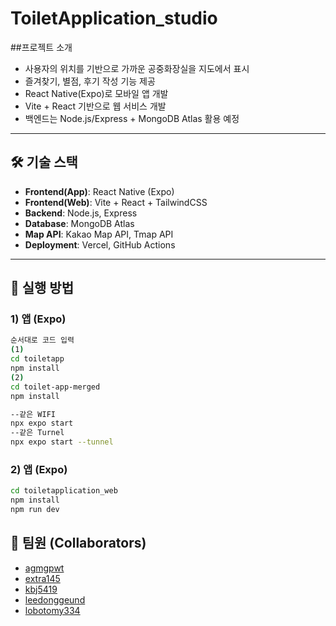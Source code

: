 # ToiletApplication_studio

##프로젝트 소개
- 사용자의 위치를 기반으로 가까운 공중화장실을 지도에서 표시
- 즐겨찾기, 별점, 후기 작성 기능 제공
- React Native(Expo)로 모바일 앱 개발
- Vite + React 기반으로 웹 서비스 개발
- 백엔드는 Node.js/Express + MongoDB Atlas 활용 예정

---

## 🛠 기술 스택
- **Frontend(App)**: React Native (Expo)
- **Frontend(Web)**: Vite + React + TailwindCSS
- **Backend**: Node.js, Express
- **Database**: MongoDB Atlas
- **Map API**: Kakao Map API, Tmap API
- **Deployment**: Vercel, GitHub Actions

---

## 🚀 실행 방법

### 1) 앱 (Expo)
```bash
순서대로 코드 입력
(1)
cd toiletapp
npm install
(2)
cd toilet-app-merged
npm install

--같은 WIFI
npx expo start
--같은 Turnel
npx expo start --tunnel
```
### 2) 앱 (Expo)
```bash
cd toiletapplication_web
npm install
npm run dev
```
## 👥 팀원 (Collaborators)

- [agmgpwt](https://github.com/agmgpwt)
- [extra145](https://github.com/extra145)
- [kbj5419](https://github.com/kbj5419)
- [leedonggeund](https://github.com/leedonggeund)
- [lobotomy334](https://github.com/lobotomy334)
